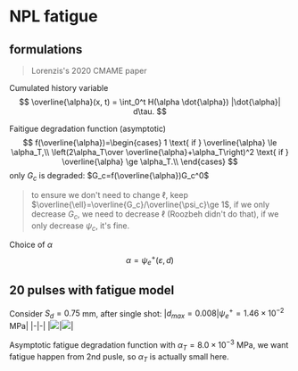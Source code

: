 # NPL fatigue

## formulations

> Lorenzis's 2020 CMAME paper

Cumulated history variable
$$
\overline{\alpha}(x, t) = \int_0^t H(\alpha \dot{\alpha}) |\dot{\alpha}| d\tau.
$$

Faitigue degradation function (asymptotic)
$$
f(\overline{\alpha})=\begin{cases}
  1 \text{ if } \overline{\alpha} \le \alpha_T,\\
  \left(2\alpha_T\over \overline{\alpha}+\alpha_T\right)^2 \text{ if } \overline{\alpha} \ge \alpha_T.\\
\end{cases}
$$
only $G_c$ is degraded: $G_c=f(\overline{\alpha})G_c^0$

> to ensure we don't need to change $\ell$, keep $\overline{\ell}=\overline{G_c}/\overline{\psi_c}\ge 1$,
> if we only decrease $G_c$, we need to decrease $\ell$ (Roozbeh didn't do that), if we only decrease $\psi_c$, it's fine.

Choice of $\alpha$
$$
\alpha = \psi_e^+(\varepsilon, d)
$$

## 20 pulses with fatigue model

Consider $S_d=0.75$ mm, after single shot:
|$d_{max}=0.008$|$\psi_e^+=1.46\times{10}^{-2}$ MPa|
|-|-|
|![](./figures/single_d_max.png)|![](./figures/single_psie_max.png)|

Asymptotic fatigue degradation function with $\alpha_T=8.0\times{10}^{-3}$ MPa, we want fatigue happen from 2nd pusle, so $\alpha_T$ is actually small here.



